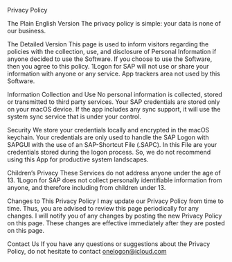 Privacy Policy

The Plain English Version
The privacy policy is simple: your data is none of our business. 

The Detailed Version
This page is used to inform visitors regarding the policies with the collection, use, and disclosure of Personal Information if anyone decided to use the Software.
If you choose to use the Software, then you agree to this policy. 1Logon for SAP will not use or share your information with anyone or any service. App trackers area not used by this Software.

Information Collection and Use
No personal information is collected, stored or transmitted to third party services. Your SAP credentials are stored only on your macOS device. If the app includes any sync support, it will use the system sync service that is under your control.

Security
We store your credentials locally and encrypted in the macOS keychain. Your credentials are only used to handle the SAP Logon with SAPGUI with the use of an SAP-Shortcut File (.SAPC). In this File are your credentials stored during the logon process. So, we do not recommend using this App for productive system landscapes.

Children’s Privacy
These Services do not address anyone under the age of 13. 1Logon for SAP does not collect personally identifiable information from anyone, and therefore including from children under 13.

Changes to This Privacy Policy
I may update our Privacy Policy from time to time. Thus, you are advised to review this page periodically for any changes. I will notify you of any changes by posting the new Privacy Policy on this page. These changes are effective immediately after they are posted on this page.

Contact Us
If you have any questions or suggestions about the Privacy Policy, do not hesitate to contact
onelogon@icloud.com
